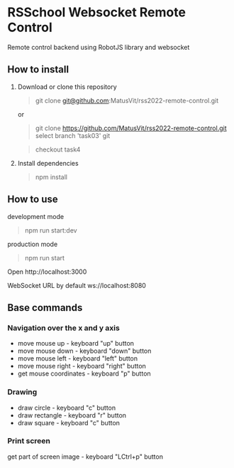 # RSSchool Websocket Remote Control

Remote control backend using RobotJS library and websocket

## How to install

1. Download or clone this repository

   > git clone git@github.com:MatusVit/rss2022-remote-control.git

   or

   > git clone https://github.com/MatusVit/rss2022-remote-control.git select branch 'task03' git

   > checkout task4 ​

2. Install dependencies
   > npm install

## How to use

development mode

> npm run start:dev

production mode

> npm run start

Open http://localhost:3000

WebSocket URL by default ws://localhost:8080

## Base commands

### Navigation over the x and y axis

- move mouse up - keyboard "up" button
- move mouse down - keyboard "down" button
- move mouse left - keyboard "left" button
- move mouse right - keyboard "right" button
- get mouse coordinates - keyboard "p" button

### Drawing

- draw circle - keyboard "c" button
- draw rectangle - keyboard "r" button
- draw square - keyboard "c" button

### Print screen

get part of screen image - keyboard "LCtrl+p" button
